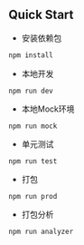 ## Quick Start

* 安装依赖包
```bash
npm install
```

* 本地开发
```
npm run dev
```

* 本地Mock环境
```
npm run mock
```

* 单元测试
```
npm run test
```

* 打包
```
npm run prod
```

* 打包分析
```
npm run analyzer
```
